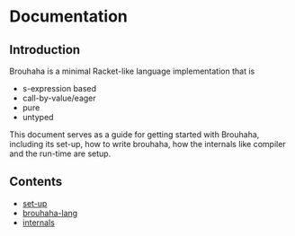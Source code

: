 # Documentation
## Introduction

Brouhaha is a minimal Racket-like language implementation that is 
- s-expression based
- call-by-value/eager
- pure
- untyped

This document serves as a guide for getting started with Brouhaha, including its set-up, how to write brouhaha, how the internals like compiler and the run-time are setup. 

## Contents
- [set-up](./set-up/set-up.md)
- [brouhaha-lang](./brouhaha-lang/brouhaha-lang.md)
- [internals](./internals/internals.md)